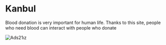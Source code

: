 # Kanbul
Blood donation is very important for human life. Thanks to this site, people who need blood can interact with people who donate

![Ads21ız](https://user-images.githubusercontent.com/61662546/82949065-a3875200-9fab-11ea-83a5-97ffd48794a6.jpg)
